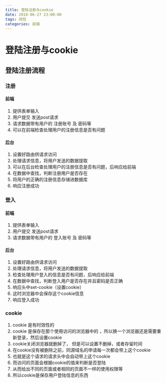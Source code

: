 ```yaml
---
title: 登陆注册与cookie
date: 2018-06-27 23:00:00
tags: 闭包
categories: 前端
---
```


# 登陆注册与cookie

## 登陆注册流程

### 注册

#### 前端
1. 提供表单输入
2. 用户提交 发送post请求
3. 请求数据带有用户的 注册账号 及 密码等
4. 可以在前端检查处理用户的注册信息是否有问题

#### 后台
1. 设置好路由供请求访问
2. 处理请求信息，将用户发送的数据提取
3. 可以在后台检查处理用户的注册信息是否有问题，后响应给前端
4. 在数据中查找，判断注册用户是否存在 
5. 将用户的正确的注册信息存储进数据库
6. 响应注册成功

### 登入

#### 前端
1. 提供表单输入
2. 用户提交 发送post请求
3. 请求数据带有用户的 登入账号 及 密码等

#### 后台
1. 设置好路由供请求访问
2. 处理请求信息，将用户发送的数据提取
3. 检查处理用户登入的信息是否有问题，后响应给前端
4. 在数据中查找，判断登入用户是否存在并且密码是否正确 
5. 响应头中set-cookie（设置cookie）
6. 这时浏览器中会保存这个cookie信息
7. 响应登入成功

### cookie 
1. cookie 是有时效性的
2. cookie 是保存在那个使用访问的浏览器中的 ，所以换一个浏览器还是需要重新登录，然后设置cookie
3. cookie关闭浏览器就删掉了， 但是可以设置不删掉，或者存留时间
4. 在cookie没有被删除之前，同源域名的申请每一次都会带上这个cookie
5. 也就是这个请求的请求头中会自动带上这个cookie
6. 而访问的页面会根据cookie的值来判断是否登陆
7. 从而给出不同的页面或者相同的页面不一样的使用权限等
8. 所以cookie是保存用户登陆信息的东西